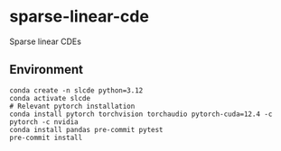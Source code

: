 # sparse-linear-cde
Sparse linear CDEs

## Environment

```
conda create -n slcde python=3.12
conda activate slcde
# Relevant pytorch installation
conda install pytorch torchvision torchaudio pytorch-cuda=12.4 -c pytorch -c nvidia
conda install pandas pre-commit pytest
pre-commit install
```
